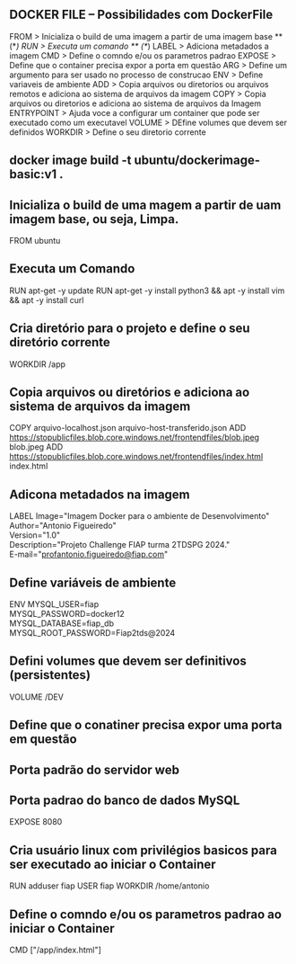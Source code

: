 ## DOCKER FILE – Possibilidades com DockerFile​
FROM > Inicializa o build de uma imagem a partir de uma imagem base ** (\**)
RUN > Executa um comando ** (\**)
LABEL > Adiciona metadados a imagem
CMD > Define o comndo e/ou os parametros padrao
EXPOSE > Define que o container precisa expor a porta em questão
ARG > Define um argumento para ser usado no processo de construcao
ENV > Define variaveis de ambiente
ADD > Copia arquivos ou diretorios ou arquivos remotos e adiciona ao sistema de arquivos da imagem
COPY > Copia arquivos ou diretorios e adiciona ao sistema de arquivos da Imagem
ENTRYPOINT > Ajuda voce a configurar um container que pode ser executado como um executavel
VOLUME > DEfine volumes que devem ser definidos
WORKDIR > Define o seu diretorio corrente

##  docker image build -t ubuntu/dockerimage-basic:v1 .

## Inicializa o build de uma magem a partir de uam imagem base, ou seja, Limpa.
FROM ubuntu

## Executa um Comando 
RUN apt-get -y update
RUN apt-get -y install python3 && apt -y install vim && apt -y install curl

## Cria diretório  para o projeto e define o seu diretório corrente
WORKDIR /app

## Copia arquivos ou diretórios e adiciona ao sistema de arquivos da imagem
COPY arquivo-localhost.json arquivo-host-transferido.json
ADD https://stopublicfiles.blob.core.windows.net/frontendfiles/blob.jpeg blob.jpeg 
ADD https://stopublicfiles.blob.core.windows.net/frontendfiles/index.html index.html

## Adicona metadados na imagem
LABEL Image="Imagem  Docker para o ambiente de Desenvolvimento" \
      Author="Antonio Figueiredo" \
      Version="1.0" \
      Description="Projeto Challenge FIAP turma 2TDSPG 2024." \
      E-mail="profantonio.figueiredo@fiap.com"

## Define variáveis de ambiente
ENV MYSQL_USER=fiap \
    MYSQL_PASSWORD=docker12 \
    MYSQL_DATABASE=fiap_db \
    MYSQL_ROOT_PASSWORD=Fiap2tds@2024

## Defini volumes que devem ser definitivos  (persistentes)   
VOLUME /DEV

## Define que o conatiner precisa expor uma porta em questão
## Porta padrão do servidor web 
## Porta padrao  do banco de dados MySQL
EXPOSE 8080

## Cria usuário linux com privilégios basicos para ser executado ao iniciar o Container
RUN adduser fiap
USER fiap
WORKDIR /home/antonio

## Define o comndo e/ou os parametros padrao ao iniciar o Container
CMD ["/app/index.html"]
